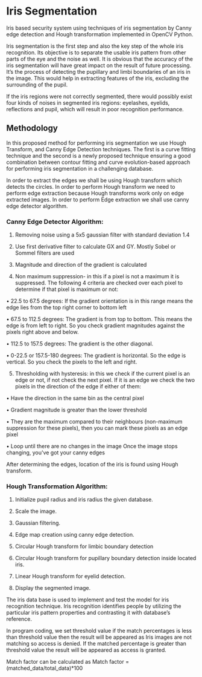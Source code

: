 # Iris Segmentation
Iris based security system using techniques of iris segmentation by Canny edge detection and Hough transformation implemented in OpenCV Python.

Iris segmentation is the first step and also the key step of the whole iris recognition. Its
objective is to separate the usable iris pattern from other parts of the eye and the noise as
well. It is obvious that the accuracy of the iris segmentation will have great impact on the
result of future processing. It’s the process of detecting the pupillary and limbi boundaries of
an iris in the image. This would help in extracting features of the iris, excluding the
surrounding of the pupil.

If the iris regions were not correctly segmented, there would possibly exist four kinds of
noises in segmented iris regions: eyelashes, eyelids, reflections and pupil, which will result in
poor recognition performance.

## Methodology

In this proposed method for performing iris segmentation we use Hough Transform, and
Canny Edge Detection techniques. The first is a curve fitting technique and the second is a
newly proposed technique ensuring a good combination between contour fitting and curve
evolution-based approach for performing iris segmentation in a challenging database.

In order to extract the edges we shall be using Hough transform which detects the circles. In
order to perform Hough transform we need to perform edge extraction because Hough
transforms work only on edge extracted images. In order to perform Edge extraction we shall
use canny edge detector algorithm.

### Canny Edge Detector Algorithm:

1. Removing noise using a 5x5 gaussian filter with standard deviation 1.4

2. Use first derivative filter to calculate GX and GY. Mostly Sobel or Sommel filters are
used

3. Magnitude and direction of the gradient is calculated

4. Non maximum suppression- in this if a pixel is not a maximum it is suppressed. The
following 4 criteria are checked over each pixel to determine if that pixel is maximum or not:

• 22.5 to 67.5 degrees: If the gradient orientation is in this range means the edge lies
from the top right corner to bottom left

• 67.5 to 112.5 degrees: The gradient is from top to bottom. This means the edge is
from left to right. So you check gradient magnitudes against the pixels right above
and below.

• 112.5 to 157.5 degrees: The gradient is the other diagonal.

• 0-22.5 or 157.5-180 degrees: The gradient is horizontal. So the edge is vertical. So
you check the pixels to the left and right.

5. Thresholding with hysteresis: in this we check if the current pixel is an edge or not, if not
check the next pixel. If it is an edge we check the two pixels in the direction of the edge if
either of them:

• Have the direction in the same bin as the central pixel

• Gradient magnitude is greater than the lower threshold

• They are the maximum compared to their neighbours (non-maximum suppression for
these pixels), then you can mark these pixels as an edge pixel

• Loop until there are no changes in the image Once the image stops changing, you've
got your canny edges 

After determining the edges, location of the iris is found using Hough transform.

### Hough Transformation Algorithm:

1. Initialize pupil radius and iris radius the given database.

2. Scale the image.

3. Gaussian filtering.

4. Edge map creation using canny edge detection.

5. Circular Hough transform for limbic boundary detection

6. Circular Hough transform for pupillary boundary detection inside located iris.

7. Linear Hough transform for eyelid detection.

8. Display the segmented image.

The iris data base is used to implement and test the model for iris recognition technique. Iris
recognition identifies people by utilizing the particular iris pattern properties and contrasting
it with database’s reference.

In program coding, we set threshold value if the match percentages is less than threshold
value then the result will be appeared as Iris images are not matching so access is denied. If
the matched percentage is greater than threshold value the result will be appeared as access is
granted.

Match factor can be calculated as Match factor = (matched_data/total_data)*100


